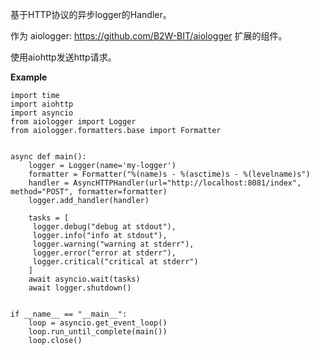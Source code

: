 基于HTTP协议的异步logger的Handler。

作为
    aiologger: https://github.com/B2W-BIT/aiologger
扩展的组件。

使用aiohttp发送http请求。

**Example**

    import time
    import aiohttp
    import asyncio
    from aiologger import Logger
    from aiologger.formatters.base import Formatter
    
    
    async def main():
        logger = Logger(name='my-logger')
        formatter = Formatter("%(name)s - %(asctime)s - %(levelname)s")
        handler = AsyncHTTPHandler(url="http://localhost:8081/index", method="POST", formatter=formatter)
        logger.add_handler(handler)
    
        tasks = [
         logger.debug("debug at stdout"),
         logger.info("info at stdout"),
         logger.warning("warning at stderr"),
         logger.error("error at stderr"),
         logger.critical("critical at stderr")
        ]
        await asyncio.wait(tasks)
        await logger.shutdown()
    
    
    if __name__ == "__main__":
        loop = asyncio.get_event_loop()
        loop.run_until_complete(main())
        loop.close()
